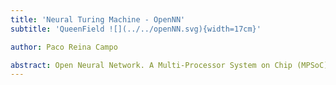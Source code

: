 ```yaml
---
title: 'Neural Turing Machine - OpenNN'
subtitle: 'QueenField ![](../../openNN.svg){width=17cm}'

author: Paco Reina Campo

abstract: Open Neural Network. A Multi-Processor System on Chip (MPSoC) is a System on Chip (SoC) which includes multiple Processing Units (PU). As such, it is a Multi-Core System-on-Chip. All PUs are linked to each other by a Network on Chip (NoC). These technologies meet the performance needs of multimedia applications, telecommunication architectures or network security. OpenNN is a software library written in C++ for advanced analytics. It implements neural networks, the most successful machine learning method.
---
```

